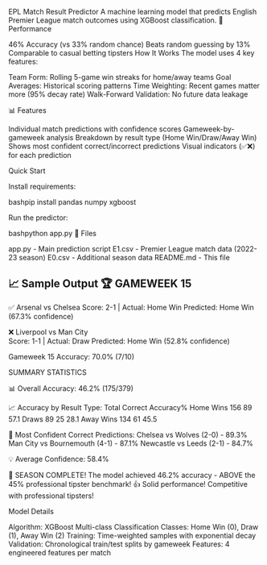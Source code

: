 EPL Match Result Predictor
A machine learning model that predicts English Premier League match outcomes using XGBoost classification.
🎯 Performance

46% Accuracy (vs 33% random chance)
Beats random guessing by 13%
Comparable to casual betting tipsters
How It Works
The model uses 4 key features:

Team Form: Rolling 5-game win streaks for home/away teams
Goal Averages: Historical scoring patterns
Time Weighting: Recent games matter more (95% decay rate)
Walk-Forward Validation: No future data leakage

📊 Features

Individual match predictions with confidence scores
Gameweek-by-gameweek analysis
Breakdown by result type (Home Win/Draw/Away Win)
Shows most confident correct/incorrect predictions
Visual indicators (✅❌) for each prediction

Quick Start

Install requirements:

bashpip install pandas numpy xgboost

Run the predictor:

bashpython app.py
📁 Files

app.py - Main prediction script
E1.csv - Premier League match data (2022-23 season)
E0.csv - Additional season data
README.md - This file

📈 Sample Output
🏆 GAMEWEEK 15
--------------------------------------------------
✅ Arsenal vs Chelsea
    Score: 2-1 | Actual: Home Win
    Predicted: Home Win (67.3% confidence)

❌ Liverpool vs Man City  
    Score: 1-1 | Actual: Draw
    Predicted: Home Win (52.8% confidence)

Gameweek 15 Accuracy: 70.0% (7/10)


SUMMARY STATISTICS


📊 Overall Accuracy: 46.2% (175/379)

📈 Accuracy by Result Type:
              Total  Correct  Accuracy%
Home Wins       156      89       57.1
Draws            89      25       28.1
Away Wins       134      61       45.5

🎯 Most Confident Correct Predictions:
   Chelsea vs Wolves (2-0) - 89.3%
   Man City vs Bournemouth (4-1) - 87.1% 
   Newcastle vs Leeds (2-1) - 84.7%

💡 Average Confidence: 58.4%

🎉 SEASON COMPLETE!
The model achieved 46.2% accuracy - ABOVE the 45% professional tipster benchmark!
👍 Solid performance! Competitive with professional tipsters!

Model Details

Algorithm: XGBoost Multi-class Classification
Classes: Home Win (0), Draw (1), Away Win (2)
Training: Time-weighted samples with exponential decay
Validation: Chronological train/test splits by gameweek
Features: 4 engineered features per match

